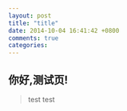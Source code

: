 ```yaml
---
layout: post
title: "title"
date: 2014-10-04 16:41:42 +0800
comments: true
categories: 
---
```


## 你好,测试页!
> test test
